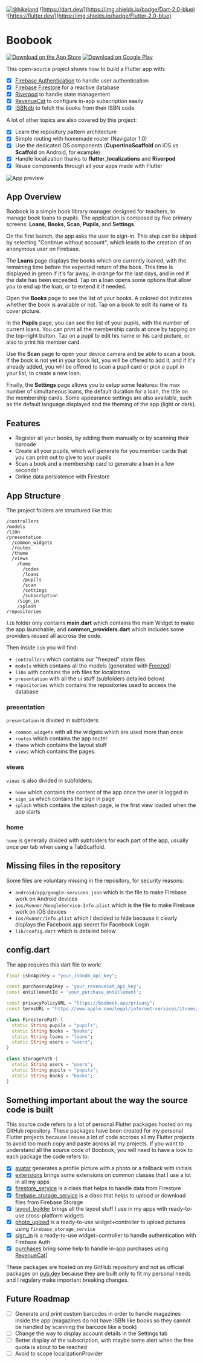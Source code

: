 [![@hikeland](https://img.shields.io/twitter/follow/hikeland?label=Hikeland&style=social)](https://twitter.com/hikeland)
![https://dart.dev/](https://img.shields.io/badge/Dart-2.0-blue)
![https://flutter.dev/](https://img.shields.io/badge/Flutter-2.0-blue)

# Boobook

[![Download on the App Store](assets/app_store_btn.png?202201271015)](https://apps.apple.com/app/boobook/1585948226)
[![Download on Google Play](assets/google_play_btn.png?202201271015)](https://play.google.com/store/apps/details?id=net.jlbiz.boobook)

This open-source project shows how to build a Flutter app with:
- [x] [Firebase Authentication](https://firebase.google.com/products/auth) to handle user authentication
- [x] [Firebase Firestore](https://firebase.google.com/products/firestore) for a reactive database
- [x] [Riverpod](https://pub.dev/packages/riverpod) to handle state management
- [x] [RevenueCat](https://www.revenuecat.com/) to configure in-app subscription easily
- [x] [ISBNdb](https://pub.dev/packages/isbndb_flutter) to fetch the books from their ISBN code

A lot of other topics are also covered by this project:
- [x] Learn the repository pattern architecture
- [x] Simple routing with homemade router (Navigator 1.0)
- [x] Use the dedicated OS components (**CupertinoScaffold** on iOS vs **Scaffold** on Android, for example)
- [x] Handle localization thanks to **flutter_localizations** and **Riverpod**
- [x] Reuse components through all your apps made with Flutter

![App preview](assets/app-screenshots.png)

## App Overview

Boobook is a simple book library manager designed for teachers, to manage book loans to pupils. 
The application is composed by five primary screens: **Loans**, **Books**, **Scan**, **Pupils**, and **Settings**.

On the first launch, the app asks the user to sign-in. This step can be skiped by selecting "Continue without account", which leads to the creation of an anonymous user on Firebase.

The **Loans** page displays the books which are currently loaned, with the remaining time before the expected return of the book. This time is displayed in green if it's far away, in orange for the last days, and in red if the date has been exceeded. Tap on a loan opens some options that allow you to end up the loan, or to extend it if needed.

Open the **Books** page to see the list of your books. A colored dot indicates whether the book is available or not. Tap on a book to edit its name or its cover picture.

In the **Pupils** page, you can see the list of your pupils, with the number of current loans. You can print all the membership cards at once by tapping on the top-right button. Tap on a pupil to edit his name or his card picture, or also to print his member card. 

Use the **Scan** page to open your device camera and be able to scan a book. If the book is not yet in your book list, you will be offered to add it, and if it's already added, you will be offered to scan a pupil card or pick a pupil in your list, to create a new loan.

Finally, the **Settings** page allows you to setup some features: the max number of simultaneous loans, the default duration for a loan, the title on the membership cards. Some appearance settings are also available, such as the default language displayed and the theming of the app (light or dark).

## Features

- Register all your books, by adding them manually or by scanning their barcode
- Create all your pupils, which will generate for you member cards that you can print out to give to your pupils
- Scan a book and a membership card to generate a loan in a few seconds! 
- Online data persistence with Firestore

## App Structure

The project folders are structured like this:

```
/controllers
/models
/l10n
/presentation
  /common_widgets
  /routes
  /theme
  /views
    /home
      /codes
      /loans
      /pupils
      /scan
      /settings
      /subscription
    /sign_in
    /splash
/repositories
```

`lib` folder only contains **main.dart** which contains the main Widget to make the app launchable, and **common_providers.dart** which includes some providers reused all accross the code.

Then inside `lib` you will find:
- `controllers` which contains our "freezed" state files
- `models` which contains all the models (generated with [Freezed](https://pub.dev/packages/freezed))
- `l10n` with contains the arb files for localization
- `presentation` with all the ui stuff (subfolders detailed below)
- `repositories` which contains the repositories used to access the database

### presentation 

`presentation` is divided in subfolders:
- `common_widgets` with all the widgets which are used more than once
- `routes` which contains the app router
- `theme` which contains the layout stuff
- `views` which contains the pages.

### views 

`views` is also divided in subfolders:
- `home` which contains the content of the app once the user is logged in
- `sign_in` which contains the sign in page
- `splash` which contains the splash page, ie the first view loaded when the app starts

### home 

`home` is generally divided with subfolders for each part of the app, usually once per tab when using a TabScaffold. 

## Missing files in the repository

Some files are voluntary missing in the repository, for security reasons:
- `android/app/google-services.json` which is the file to make Firebase work on Android devices
- `ios/Runner/GoogleService-Info.plist` which is the file to make Firebase work on iOS devices
- `ios/Runner/Info.plist` which I decided to hide because it clearly displays the Facebook app secret for Facebook Login
- `lib/config.dart` which is detailed below

## config.dart

The app requires this dart file to work:

```dart
final isbnApiKey = "your_isbndb_api_key";

const purchasesApiKey = 'your_revenuecat_api_key';
const entitlementId = 'your_purchase_entitlement';

const privacyPolicyURL = "https://boobook.app/privacy";
const termsURL = "https://www.apple.com/legal/internet-services/itunes/dev/stdeula/";

class FirestorePath {
  static String pupils = "pupils";
  static String books = "books";
  static String loans = "loans";
  static String users = "users";
}

class StoragePath {
  static String users = "users";
  static String pupils = "pupils";
  static String books = "books";
}
```

## Something important about the way the source code is built 

This source code refers to a lot of personal Flutter packages hosted on my GitHub repository.
These packages have been created for my personal Flutter projects because I reuse a lot of code accross all my Flutter projects to avoid too much copy and paste across all my projects.
If you want to understand all the source code of Boobook, you will need to have a look to each package the code refers to:

- [x] [avatar](https://github.com/julienlebren/flutter_packages/tree/main/packages/avatar) generates a profile picture with a photo or a fallback with initials
- [x] [extensions](https://github.com/julienlebren/flutter_packages/tree/main/packages/extensions) brings some extensions on common classes that I use a lot in all my apps
- [x] [firestore_service](https://github.com/julienlebren/flutter_packages/tree/main/packages/firestore_service) is a class that helps to handle data from Firestore
- [x] [firebase_storage_service](https://github.com/julienlebren/flutter_packages/tree/main/packages/avatar) is a class that helps to upload or download files from Firebase Storage
- [x] [layout_builder](https://github.com/julienlebren/flutter_packages/tree/main/packages/layout_builder) brings all the layout stuff I use in my apps with ready-to-use cross-platform widgets
- [x] [photo_upload](https://github.com/julienlebren/flutter_packages/tree/main/packages/photo_upload) is a ready-to-use widget+controller to upload pictures using `firebase_storage_service`
- [x] [sign_in](https://github.com/julienlebren/flutter_packages/tree/main/packages/sign_in) is a ready-to-use widget+controller to handle authentication with Firebase Auth
- [x] [purchases](https://github.com/julienlebren/flutter_packages/tree/main/packages/purchases) bring some help to handle in-app purchases using [RevenueCat](https://revenuecat.com)]

These packages are hosted on my GitHub repository and not as official packages on [pub.dev](https://pub.dev) because they are built only to fit my personal needs and I regulary make important breaking changes.

## Future Roadmap

- [ ] Generate and print custom barcodes in order to handle magazines inside the app (magazines do not have ISBN like books so they cannot be handled by scanning the barcode like a book)
- [ ] Change the way to display account details in the Settings tab
- [ ] Better display of the subscription, with maybe some alert when the free quota is about to be reached
- [ ] Avoid to scope localizationProvider